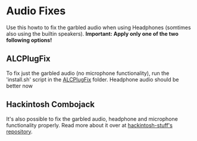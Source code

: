 # Audio Fixes

Use this howto to fix the garbled audio when using Headphones (somtimes also using the builtin speakers).
**Important: Apply only one of the two following options!**

## ALCPlugFix
To fix just the garbled audio (no microphone functionality), run the 'install.sh' script in the [ALCPlugFix](https://github.com/johnnync13/Xiaomi-Mi-Air/tree/master/Audio/ALCPlugFix_Xiaomi_Air_13_alc255Gen) folder. Headphone audio should be better now

## Hackintosh Combojack
It's also possible to fix the garbled audio, headphone and microphone functionality properly. Read more about it over at [hackintosh-stuff's repository](https://github.com/hackintosh-stuff/ComboJack).